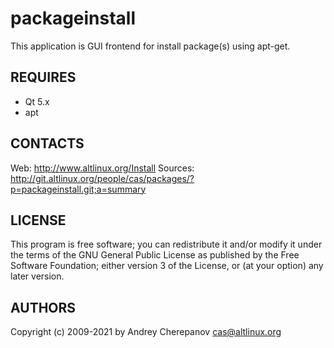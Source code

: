 packageinstall
==============

This application is GUI frontend for install package(s) using apt-get.

REQUIRES
--------
- Qt 5.x
- apt

CONTACTS
--------
Web: http://www.altlinux.org/Install
Sources: http://git.altlinux.org/people/cas/packages/?p=packageinstall.git;a=summary

LICENSE
-------
This program is free software; you can redistribute it and/or modify
it under the terms of the GNU General Public License as published by
the Free Software Foundation; either version 3 of the License, or
(at your option) any later version.

AUTHORS
-------
Copyright (c) 2009-2021 by Andrey Cherepanov <cas@altlinux.org>
